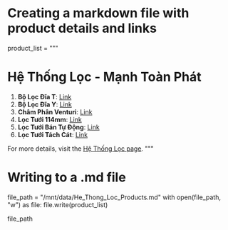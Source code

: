# Creating a markdown file with product details and links

product_list = """
# Hệ Thống Lọc - Mạnh Toàn Phát

1. **Bộ Lọc Đĩa T**: [Link](https://manhtoanphat.vn/sp/bo-loc-dia-t)
2. **Bộ Lọc Đĩa Y**: [Link](https://manhtoanphat.vn/sp/bo-loc-dia-y)
3. **Châm Phân Venturi**: [Link](https://manhtoanphat.vn/sp/cham-phan-venturi)
4. **Lọc Tưới 114mm**: [Link](https://manhtoanphat.vn/sp/loc-tuoi-114mm)
5. **Lọc Tưới Bán Tự Động**: [Link](https://manhtoanphat.vn/sp/loc-tuoi-ban-tu-dong)
6. **Lọc Tưới Tách Cát**: [Link](https://manhtoanphat.vn/sp/loc-tuoi-tach-cat)

For more details, visit the [Hệ Thống Lọc page](https://manhtoanphat.vn/sp/he-thong-loc).
"""

# Writing to a .md file
file_path = "/mnt/data/He_Thong_Loc_Products.md"
with open(file_path, "w") as file:
    file.write(product_list)

file_path
